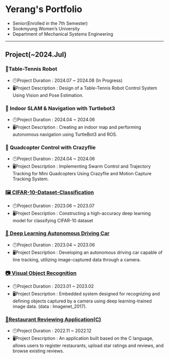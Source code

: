 # Yerang's Portfolio
- Senior(Enrolled in the 7th Semester)
- Sookmyung Women’s University
- Department of Mechanical Systems Engineering

---
## Project(~2024.Jul)

### 🏓Table-Tennis Robot
- 🕛Project Duration : 2024.07 ~ 2024.08 (In Progress)
- 🖥️Project Description : Design of a Table-Tennis Robot Control System Using Vision and Pose Estimation.
### 🐢 Indoor SLAM & Navigation with Turtlebot3
- 🕛Project Duration : 2024.04 ~ 2024.06
- 🖥️Project Description : Creating an indoor map and performing autonomous navigation using TurtleBot3 and ROS.
### 🚁 Quadcopter Control with Crazyflie
- 🕛Project Duration : 2024.04  ~ 2024.06
- 🖥️Project Description : Implementing Swarm Control and Trajectory Tracking for Mini Quadcopters Using Crazyflie and Motion Capture Tracking System.
### [🖼️ CIFAR-10-Dataset-Classification](https://github.com/langsung01/CIFAR-10-Dataset-Classification.git)
- 🕛Project Duration : 2023.06 ~ 2023.07
- 🖥️Project Description : Constructing a high-accuracy deep learning model for classifying CIFAR-10 dataset
### [🚗 Deep Learning Autonomous Driving Car](https://github.com/langsung01/Deep-Learning-Autonomous-Driving-Car.git)
- 🕛Project Duration : 2023.04 ~ 2023.06
- 🖥️Project Description : Developing an autonomous driving car capable of line tracking, utilizing image-captured data through a camera.
### [📷 Visual Object Recognition](https://github.com/langsung01/Visual-Object-Recognition-Program.git)
- 🕛Project Duration : 2023.01 ~ 2023.02
- 🖥️Project Description : Embedded system designed for recognizing and defining objects captured by a camera using deep learning-trained image data. (data : Imagenet_2017).
### [🍴Restaurant Reviewing Application(C)](https://github.com/langsung01/Restaurant-Reviewing-Program.git)
- 🕛Project Duration : 2022.11 ~ 2022.12
- 🖥️Project Description : An application built based on the C language, allows users to register restaurants, upload star ratings and reviews, and browse existing reviews.

